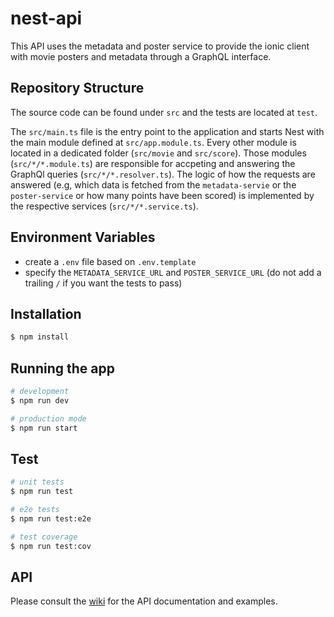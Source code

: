 # nest-api

This API uses the metadata and poster service to provide the ionic client with movie posters and metadata through a GraphQL interface.

## Repository Structure

The source code can be found under `src` and the tests are located at `test`.

The `src/main.ts` file is the entry point to the application and starts Nest with the main module defined at `src/app.module.ts`. Every other module is located in a dedicated folder (`src/movie` and `src/score`). Those modules (`src/*/*.module.ts`) are responsible for accpeting and answering the GraphQl queries (`src/*/*.resolver.ts`). The logic of how the requests are answered (e.g, which data is fetched from the `metadata-servie` or the `poster-service` or how many points have been scored) is implemented by the respective services (`src/*/*.service.ts`).

## Environment Variables

- create a `.env` file based on `.env.template`
- specify the `METADATA_SERVICE_URL` and `POSTER_SERVICE_URL` (do not add a trailing `/` if you want the tests to pass)

## Installation

```bash
$ npm install
```

## Running the app

```bash
# development
$ npm run dev

# production mode
$ npm run start
```

## Test

```bash
# unit tests
$ npm run test

# e2e tests
$ npm run test:e2e

# test coverage
$ npm run test:cov
```

## API

Please consult the [wiki](https://github.com/kwizapp/kwiz/wiki/API-Reference#nest-api) for the API documentation and examples.

